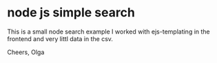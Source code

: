 # node js simple search
 This is a small node search example
I worked with ejs-templating in the frontend and very littl data in the csv.

Cheers,
Olga

